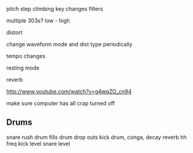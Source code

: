 pitch step climbing
key changes
filters

multiple 303s? low - high




distort

change waveform mode and dist type periodically

tempo changes


resting mode

reverb




http://www.youtube.com/watch?v=gAwqZO_cn94

make sure computer has all crap turned off



## Drums

snare rush
drum fills
drum drop outs
kick drum, conga, decay
reverb
hh freq
kick level
snare level
